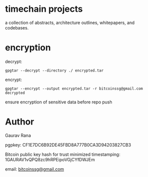 timechain projects
=====================

a collection of abstracts, architecture outlines, whitepapers, and codebases.


encryption
=====================

####
decrypt:

	gpgtar --decrypt --directory ./ encrypted.tar

encrypt:

	gpgtar --encrypt --output encrypted.tar -r bitcoinssg@gmail.com decrypted

ensure encryption of sensitive data before repo push

Author 
=====================
Gaurav Rana

pgpkey: 
	CF1E7DC6B92DE45FBD8A777B0CA3D94203827CB3

Bitcoin public key hash for trust minimized timestamping: 
	1GAURAV1vQPQ8zc9hRPEipoVGjCYfDWJEm

email:
	bitcoinssg@gmail.com

